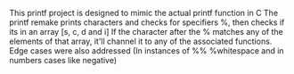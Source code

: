This printf project is designed to mimic the actual printf function in C
The printf remake prints characters and checks for specifiers %, then checks if its in an array [s, c, d and i]
If the character after the % matches any of the elements of that array, it'll channel it to any of the associated functions.
Edge cases were also addressed (In instances of %% %whitespace and in numbers cases like negative)
